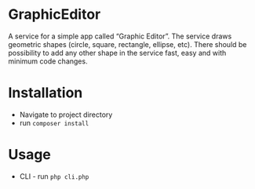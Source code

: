 # GraphicEditor

A service for a simple app called “Graphic Editor”. The service draws geometric shapes (circle, square, rectangle, ellipse, etc). There should be possibility to add any other shape in the service fast, easy and with minimum code changes. 


# Installation

- Navigate to project directory
- run `composer install`


# Usage

- CLI - run `php cli.php`
